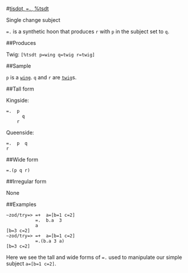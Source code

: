 #[tisdot, `=.`, %tsdt](#tsdt)

Single change subject

`=.` is a synthetic hoon that produces `r` with `p` in the subject set to `q`.

##Produces

Twig: `[%tsdt p=wing q=twig r=twig]`

##Sample

`p` is a [`wing`]().
`q` and `r` are [`twig`]()s.

##Tall form

Kingside:

    =.  p 
          q
        r

Queenside:

    =.  p  q
    r

##Wide form

    =.(p q r)

##Irregular form

None

##Examples

    ~zod/try=> =+  a=[b=1 c=2]
               =.  b.a  3
               a
    [b=3 c=2]
    ~zod/try=> =+  a=[b=1 c=2]
               =.(b.a 3 a)
    [b=3 c=2]

Here we see the tall and wide forms of `=.` used to manipulate our simple subject `a=[b=1 c=2]`.